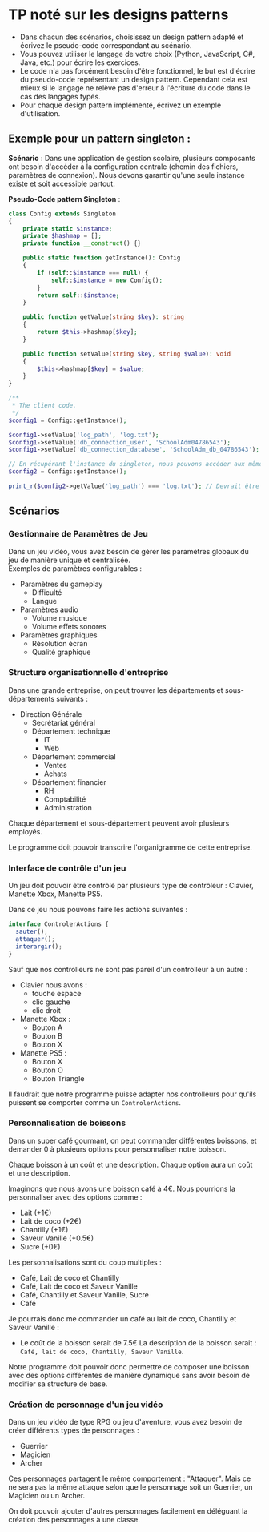 # TP noté sur les designs patterns

- Dans chacun des scénarios, choisissez un design pattern adapté et écrivez le pseudo-code correspondant au scénario.
- Vous pouvez utiliser le langage de votre choix (Python, JavaScript, C#, Java, etc.) pour écrire les exercices.
- Le code n'a pas forcément besoin d'être fonctionnel, le but est d'écrire du pseudo-code représentant un design pattern. Cependant cela est mieux si le langage ne relève pas d'erreur à l'écriture du code dans le cas des langages typés.
- Pour chaque design pattern implémenté, écrivez un exemple d'utilisation.

## Exemple pour un pattern singleton :

**Scénario** :
Dans une application de gestion scolaire, plusieurs composants ont besoin d'accéder à la configuration centrale (chemin des fichiers, paramètres de connexion). Nous devons garantir qu'une seule instance existe et soit accessible partout.

**Pseudo-Code pattern Singleton** :

```php
class Config extends Singleton
{
    private static $instance;
    private $hashmap = [];
    private function __construct() {}

    public static function getInstance(): Config
    {
        if (self::$instance === null) {
            self::$instance = new Config();
        }
        return self::$instance;
    }

    public function getValue(string $key): string
    {
        return $this->hashmap[$key];
    }

    public function setValue(string $key, string $value): void
    {
        $this->hashmap[$key] = $value;
    }
}

/**
 * The client code.
 */
$config1 = Config::getInstance();

$config1->setValue('log_path', 'log.txt');
$config1->setValue('db_connection_user', 'SchoolAdm04786543');
$config1->setValue('db_connection_database', 'SchoolAdm_db_04786543');

// En récupérant l'instance du singleton, nous pouvons accéder aux mêmes données de la même instance de la classe Config
$config2 = Config::getInstance();

print_r($config2->getValue('log_path') === 'log.txt'); // Devrait être à vrai
```

## Scénarios

### Gestionnaire de Paramètres de Jeu

Dans un jeu vidéo, vous avez besoin de gérer les paramètres globaux du jeu de manière unique et centralisée.\
Exemples de paramètres configurables :

- Paramètres du gameplay
  - Difficulté
  - Langue
- Paramètres audio
  - Volume musique
  - Volume effets sonores
- Paramètres graphiques
  - Résolution écran
  - Qualité graphique

### Structure organisationnelle d'entreprise

Dans une grande entreprise, on peut trouver les départements et sous-départements suivants :

- Direction Générale
  - Secrétariat général
  - Département technique
    - IT
    - Web
  - Département commercial
    - Ventes
    - Achats
  - Département financier
    - RH
    - Comptabilité
    - Administration

Chaque département et sous-département peuvent avoir plusieurs employés.

Le programme doit pouvoir transcrire l'organigramme de cette entreprise.

### Interface de contrôle d'un jeu

Un jeu doit pouvoir être contrôlé par plusieurs type de contrôleur : Clavier, Manette Xbox, Manette PS5.

Dans ce jeu nous pouvons faire les actions suivantes :

```ts
interface ControlerActions {
  sauter();
  attaquer();
  interargir();
}
```

Sauf que nos controlleurs ne sont pas pareil d'un controlleur à un autre :

- Clavier nous avons :
  - touche espace
  - clic gauche
  - clic droit
- Manette Xbox :
  - Bouton A
  - Bouton B
  - Bouton X
- Manette PS5 :
  - Bouton X
  - Bouton O
  - Bouton Triangle

Il faudrait que notre programme puisse adapter nos controlleurs pour qu'ils puissent se comporter comme un `ControlerActions`.

### Personnalisation de boissons

Dans un super café gourmant, on peut commander différentes boissons, et demander 0 à plusieurs options pour personnaliser notre boisson.

Chaque boisson à un coût et une description.
Chaque option aura un coût et une description.

Imaginons que nous avons une boisson café à 4€. Nous pourrions la personnaliser avec des options comme :

- Lait (+1€)
- Lait de coco (+2€)
- Chantilly (+1€)
- Saveur Vanille (+0.5€)
- Sucre (+0€)

Les personnalisations sont du coup multiples :

- Café, Lait de coco et Chantilly
- Café, Lait de coco et Saveur Vanille
- Café, Chantilly et Saveur Vanille, Sucre
- Café

Je pourrais donc me commander un café au lait de coco, Chantilly et Saveur Vanille :

- Le coût de la boisson serait de 7.5€
  La description de la boisson serait : `Café, lait de coco, Chantilly, Saveur Vanille`.

Notre programme doit pouvoir donc permettre de composer une boisson avec des options différentes de manière dynamique sans avoir besoin de modifier sa structure de base.

### Création de personnage d'un jeu vidéo

Dans un jeu vidéo de type RPG ou jeu d'aventure, vous avez besoin de créer différents types de personnages :

- Guerrier
- Magicien
- Archer

Ces personnages partagent le même comportement : "Attaquer". Mais ce ne sera pas la même attaque selon que le personnage soit un Guerrier, un Magicien ou un Archer.

On doit pouvoir ajouter d'autres personnages facilement en déléguant la création des personnages à une classe.

